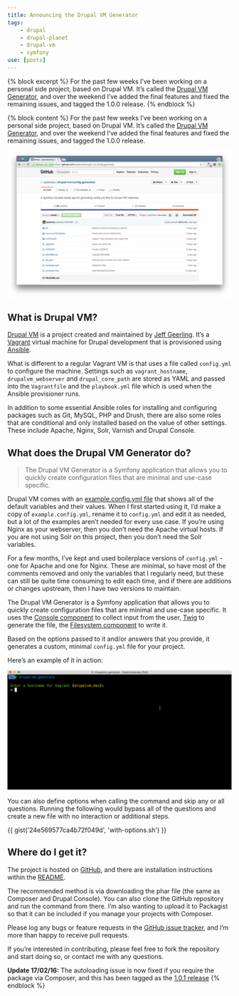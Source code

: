 ```yaml
---
title: Announcing the Drupal VM Generator
tags:
    - drupal
    - drupal-planet
    - drupal-vm
    - symfony
use: [posts]
---
```

{% block excerpt %}
For the past few weeks I’ve been working on a personal side project, based on Drupal VM. It’s called the [Drupal VM Generator][1], and over the weekend I’ve added the final features and fixed the remaining issues, and tagged the 1.0.0 release.
{% endblock %}

{% block content %}
For the past few weeks I’ve been working on a personal side project, based on Drupal VM. It’s called the [Drupal VM Generator][1], and over the weekend I’ve added the final features and fixed the remaining issues, and tagged the 1.0.0 release.

![](/assets/images/blog/drupalvm-generate-repo.png)

## What is Drupal VM?

[Drupal VM][2] is a project created and maintained by [Jeff Geerling][3]. It’s a [Vagrant][4] virtual machine for Drupal development that is provisioned using [Ansible][5].

What is different to a regular Vagrant VM is that uses a file called `config.yml` to configure the machine. Settings such as `vagrant_hostname`, `drupalvm_webserver` and `drupal_core_path` are stored as YAML and passed into the `Vagrantfile` and the `playbook.yml` file which is used when the Ansible provisioner runs.

In addition to some essential Ansible roles for installing and configuring packages such as Git, MySQL, PHP and Drush, there are also some roles that are conditional and only installed based on the value of other settings. These include Apache, Nginx, Solr, Varnish and Drupal Console.

## What does the Drupal VM Generator do?

> The Drupal VM Generator is a Symfony application that allows you to quickly create configuration files that are minimal and use-case specific.

Drupal VM comes with an [example.config.yml file][6] that shows all of the default variables and their values. When I first started using it, I’d make a copy of `example.config.yml`, rename it to `config.yml` and edit it as needed, but a lot of the examples aren’t needed for every use case. If you’re using Nginx as your webserver, then you don’t need the Apache virtual hosts. If you are not using Solr on this project, then you don’t need the Solr variables.

For a few months, I’ve kept and used boilerplace versions of `config.yml` - one for Apache and one for Nginx. These are minimal, so have most of the comments removed and only the variables that I regularly need, but these can still be quite time consuming to edit each time, and if there are additions or changes upstream, then I have two versions to maintain.

The Drupal VM Generator is a Symfony application that allows you to quickly create configuration files that are minimal and use-case specific. It uses the [Console component][7] to collect input from the user, [Twig][8] to generate the file, the [Filesystem component][9] to write it.

Based on the options passed to it and/or answers that you provide, it generates a custom, minimal `config.yml` file for your project.

Here’s an example of it in action:

!['An animated gif showing the interaction process and the resulting config.yml file'](/assets/images/blog/drupalvm-generate-example-2.gif)

You can also define options when calling the command and skip any or all questions. Running the following would bypass all of the questions and create a new file with no interaction or additional steps.

{{ gist('24e569577ca4b72f049d', 'with-options.sh') }}

## Where do I get it?

The project is hosted on [GitHub][1], and there are installation instructions within the [README][10].

<div class="github-card" data-github="opdavies/drupal-vm-generator" data-width="400" data-height="" data-theme="default"></div>

The recommended method is via downloading the phar file (the same as Composer and Drupal Console). You can also clone the GitHub repository and run the command from there. I’m also wanting to upload it to Packagist so that it can be included if you manage your projects with Composer.

Please log any bugs or feature requests in the [GitHub issue tracker][11], and I’m more than happy to receive pull requests.

If you’re interested in contributing, please feel free to fork the repository and start doing so, or contact me with any questions.

__Update 17/02/16:__ The autoloading issue is now fixed if you require the package via Composer, and this has been tagged as the [1.0.1 release][12]
{% endblock %}

[1]: https://github.com/opdavies/drupal-vm-generator
[2]: http://www.drupalvm.com
[3]: http://www.jeffgeerling.com
[4]: http://www.vagrantup.com
[5]: https://www.ansible.com
[6]: https://github.com/geerlingguy/drupal-vm/blob/master/example.config.yml
[7]: http://symfony.com/doc/current/components/console/introduction.html
[8]: http://twig.sensiolabs.org
[9]: http://symfony.com/doc/current/components/filesystem/introduction.html
[10]: https://github.com/opdavies/drupal-vm-generator/blob/master/README.md#installation
[11]: https://github.com/opdavies/drupal-vm-generator/issues
[12]: https://github.com/opdavies/drupal-vm-generator/releases/tag/1.0.1
